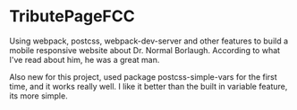 # TributePageFCC
Using webpack, postcss, webpack-dev-server and other features to build a mobile responsive website about Dr. Normal Borlaugh.  According to what I've read about him, he was a great man.

Also new for this project, used package postcss-simple-vars for the first time, and it works really well.  I like it better than the built in variable feature, its more simple.
